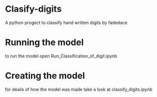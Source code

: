 # Clasify-digits
A python progect to classify hand written digits
by fadedace
# Running the model 
to run the model open Run_Classification_of_digit.ipynb 
# Creating the model 
for deails of how the model was made take a look at classify_digits.ipynb
